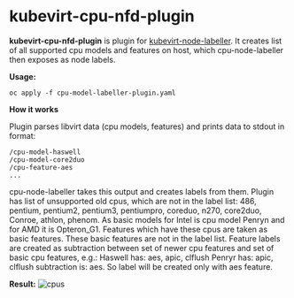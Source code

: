 # kubevirt-cpu-nfd-plugin

**kubevirt-cpu-nfd-plugin** is plugin for [kubevirt-node-labeller](https://github.com/ksimon1/kubevirt-cpu-node-labeller). It creates list of all supported cpu models and features on host, which cpu-node-labeller then exposes as node labels.

**Usage:**
```
oc apply -f cpu-model-labeller-plugin.yaml
```

**How it works**

Plugin parses libvirt data (cpu models, features) and prints data to stdout in format:
```
/cpu-model-haswell
/cpu-model-core2duo
/cpu-feature-aes
...
```
cpu-node-labeller takes this output and creates labels from them. Plugin has list of unsupported old cpus, which are not in the label list: 486, pentium, pentium2, pentium3, pentiumpro, coreduo, n270, core2duo, Conroe, athlon, phenom. As basic models for Intel is cpu model Penryn and for AMD it is Opteron_G1. Features which have these cpus are taken as basic features. These basic features are not in the label list. Feature labels are created as subtraction between set of newer cpu features and set of basic cpu features, e.g.:
Haswell has: aes, apic, clflush
Penryr has: apic, clflush
subtraction is: aes. So label will be created only with aes feature.

**Result:**
![cpus](https://camo.githubusercontent.com/582985d780e4827856f862fbdd6b17f4f27f5c8c/68747470733a2f2f692e696d6775722e636f6d2f773643654343592e706e67)
